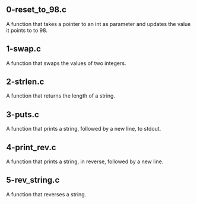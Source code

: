 ## 0-reset_to_98.c 
A function that takes a pointer to an int as parameter and updates the value it points to to 98.
## 1-swap.c
A function that swaps the values of two integers.
## 2-strlen.c
A function that returns the length of a string.
## 3-puts.c
A function that prints a string, followed by a new line, to stdout.
## 4-print_rev.c
A function that prints a string, in reverse, followed by a new line.
## 5-rev_string.c
A function that reverses a string.
